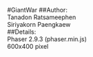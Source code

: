 #GiantWar
##Author:<br>
	Tanadon Ratsameephen<br>
	Siriyakorn Paengkaew<br>
##Details:<br>
	Phaser 2.9.3 (phaser.min.js)<br>
	600x400 pixel
